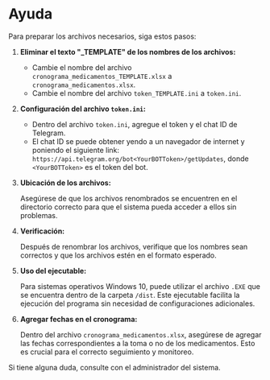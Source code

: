 # Ayuda

Para preparar los archivos necesarios, siga estos pasos:

1. **Eliminar el texto "_TEMPLATE" de los nombres de los archivos:**

    - Cambie el nombre del archivo `cronograma_medicamentos_TEMPLATE.xlsx` a `cronograma_medicamentos.xlsx`.
    - Cambie el nombre del archivo `token_TEMPLATE.ini` a `token.ini`.

2. **Configuración del archivo `token.ini`:**

    - Dentro del archivo `token.ini`, agregue el token y el chat ID de Telegram.
    - El chat ID se puede obtener yendo a un navegador de internet y poniendo el siguiente link: `https://api.telegram.org/bot<YourBOTToken>/getUpdates`, donde `<YourBOTToken>` es el token del bot.

3. **Ubicación de los archivos:**

    Asegúrese de que los archivos renombrados se encuentren en el directorio correcto para que el sistema pueda acceder a ellos sin problemas.

4. **Verificación:**

    Después de renombrar los archivos, verifique que los nombres sean correctos y que los archivos estén en el formato esperado.


5. **Uso del ejecutable:**

    Para sistemas operativos Windows 10, puede utilizar el archivo `.EXE` que se encuentra dentro de la carpeta `/dist`. Este ejecutable facilita la ejecución del programa sin necesidad de configuraciones adicionales.


6. **Agregar fechas en el cronograma:**

    Dentro del archivo `cronograma_medicamentos.xlsx`, asegúrese de agregar las fechas correspondientes a la toma o no de los medicamentos. Esto es crucial para el correcto seguimiento y monitoreo.


Si tiene alguna duda, consulte con el administrador del sistema.
